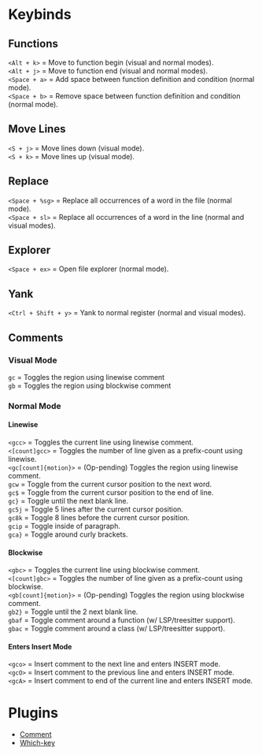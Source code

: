 # Keybinds
## Functions
`<Alt + k>` = Move to function begin (visual and normal modes).\
`<Alt + j>` = Move to function end (visual and normal modes).\
`<Space + a>` = Add space between function definition and condition (normal mode).\
`<Space + b>` = Remove space between function definition and condition (normal mode).

## Move Lines
`<S + j>` = Move lines down (visual mode).\
`<S + k>` = Move lines up (visual mode).

## Replace
`<Space + %sg>` = Replace all occurrences of a word in the file (normal mode).\
`<Space + sl>` = Replace all occurrences of a word in the line (normal and visual modes).

## Explorer
`<Space + ex>` = Open file explorer (normal mode).

## Yank
`<Ctrl + Shift + y>` = Yank to normal register (normal and visual modes).

## Comments
### Visual Mode
`gc` = Toggles the region using linewise comment\
`gb` = Toggles the region using blockwise comment

### Normal Mode
#### Linewise
`<gcc>` = Toggles the current line using linewise comment.\
`<[count]gcc>` = Toggles the number of line given as a prefix-count using linewise.\
`<gc[count]{motion}>` = (Op-pending) Toggles the region using linewise comment.\
`gcw` = Toggle from the current cursor position to the next word.\
`gc$` = Toggle from the current cursor position to the end of line.\
`gc}` = Toggle until the next blank line.\
`gc5j` = Toggle 5 lines after the current cursor position.\
`gc8k` = Toggle 8 lines before the current cursor position.\
`gcip` = Toggle inside of paragraph.\
`gca}` = Toggle around curly brackets.

#### Blockwise
`<gbc>` = Toggles the current line using blockwise comment.\
`<[count]gbc>` = Toggles the number of line given as a prefix-count using blockwise.\
`<gb[count]{motion}>` = (Op-pending) Toggles the region using blockwise comment.\
`gb2}` = Toggle until the 2 next blank line.\
`gbaf` = Toggle comment around a function (w/ LSP/treesitter support).\
`gbac` = Toggle comment around a class (w/ LSP/treesitter support).

#### Enters Insert Mode
`<gco>` = Insert comment to the next line and enters INSERT mode.\
`<gcO>` = Insert comment to the previous line and enters INSERT mode.\
`<gcA>` = Insert comment to end of the current line and enters INSERT mode.

# Plugins
* [Comment](https://github.com/numToStr/Comment.nvim)
* [Which-key](https://github.com/folke/which-key.nvim)

